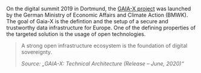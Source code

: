 On the digital summit 2019 in Dortmund, the [GAIA-X project](https://www.data-infrastructure.eu/) was launched by the German Ministry of Economic Affairs and Climate Action (BMWK). The goal of Gaia-X is the defintion and the setup of a secure and trustworthy data infrastructure for Europe. One of the defining properties of the targeted solution is the usage of open technologies.

<blockquote>
	<p>A strong open infrastructure ecosystem is the foundation of digital sovereignty.</p>
	<cite>Source: „GAIA-X: Technical Architecture (Release – June, 2020)“</cite>
</blockquote>